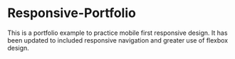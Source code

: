 # Responsive-Portfolio
This is a portfolio example to practice mobile first responsive design.
It has been updated to included responsive navigation and greater use of flexbox design.
